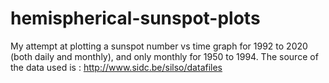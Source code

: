 # hemispherical-sunspot-plots
My attempt at plotting a sunspot number vs time graph for 1992 to 2020 (both daily and monthly), and only monthly for 1950 to 1994. The source of the data used is : http://www.sidc.be/silso/datafiles